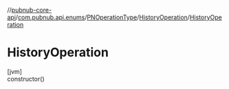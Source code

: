 //[pubnub-core-api](../../../../index.md)/[com.pubnub.api.enums](../../index.md)/[PNOperationType](../index.md)/[HistoryOperation](index.md)/[HistoryOperation](-history-operation.md)

# HistoryOperation

[jvm]\
constructor()
